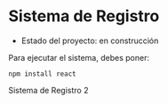 <h1> Sistema de Registro </h1>

- Estado del proyecto: en construcción

Para ejecutar el sistema, debes poner: 

```npm install react```

Sistema de Registro 2
